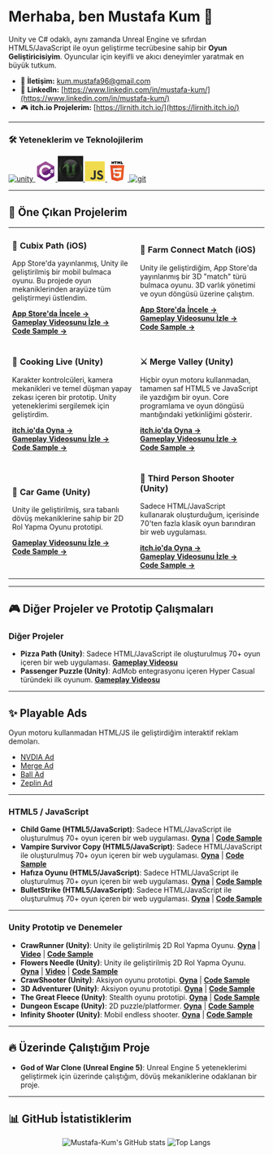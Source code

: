 # Merhaba, ben Mustafa Kum 👋

Unity ve C# odaklı, aynı zamanda Unreal Engine ve sıfırdan HTML5/JavaScript ile oyun geliştirme tecrübesine sahip bir **Oyun Geliştiricisiyim**. Oyuncular için keyifli ve akıcı deneyimler yaratmak en büyük tutkum.

- 📧 **İletişim:** kum.mustafa96@gmail.com
- 💼 **LinkedIn:** [https://www.linkedin.com/in/mustafa-kum/](https://www.linkedin.com/in/mustafa-kum/)
- 🎮 **itch.io Projelerim:** [https://lirnith.itch.io/](https://lirnith.itch.io/)

---

### 🛠️ Yeteneklerim ve Teknolojilerim

<p align="left">
  <a href="https://unity.com/" target="_blank"> 
    <img src="https://www.vectorlogo.zone/logos/unity3d/unity3d-icon.svg" alt="unity" width="40" height="40"/> 
  </a>
  <a href="https://learn.microsoft.com/en-us/dotnet/csharp/" target="_blank"> 
    <img src="https://raw.githubusercontent.com/devicons/devicon/master/icons/csharp/csharp-original.svg" alt="csharp" width="40" height="40"/> 
  </a>
  <a href="https://www.unrealengine.com/" target="_blank"> 
    <img src="https://raw.githubusercontent.com/EpicKiwi/unreal-engine-editor-icons/refs/heads/master/imgs/NewLevels/NewLevelDefault.png" alt="unrealengine" width="50" height="50"/> 
  </a>
  <a href="https://developer.mozilla.org/en-US/docs/Web/JavaScript" target="_blank"> 
    <img src="https://raw.githubusercontent.com/devicons/devicon/master/icons/javascript/javascript-original.svg" alt="javascript" width="40" height="40"/> 
  </a>
  <a href="https://www.w3.org/html/" target="_blank"> 
    <img src="https://raw.githubusercontent.com/devicons/devicon/master/icons/html5/html5-original-wordmark.svg" alt="html5" width="40" height="40"/> 
  </a>
  <a href="https://git-scm.com/" target="_blank"> 
    <img src="https://www.vectorlogo.zone/logos/git-scm/git-scm-icon.svg" alt="git" width="40" height="40"/> 
  </a>
</p>

---

## 🚀 Öne Çıkan Projelerim

<table>
  <tr>
    <td width="50%">
      <h3>👾 Cubix Path (iOS)</h3>
      <p>App Store'da yayınlanmış, Unity ile geliştirilmiş bir mobil bulmaca oyunu. Bu projede oyun mekaniklerinden arayüze tüm geliştirmeyi üstlendim.</p>
      <p>
        <a href="https://apps.apple.com/tr/app/cubix-path-puzzle-match/id6478001225"><strong>App Store'da İncele →</strong></a><br>
        <a href="https://youtube.com/watch?v=8uXDCiigb3o"><strong>Gameplay Videosunu İzle →</strong></a><br>
        <a href="https://github.com/Mustafa-Kum/PuzzleCode"><strong>Code Sample →</strong></a>
      </p>
    </td>
    <td width="50%">
      <h3>🚜 Farm Connect Match (iOS)</h3>
      <a href="https://apps.apple.com/us/app/farm-connect-match-3d-puzzle/id6503044105">
      </a>
      <p>Unity ile geliştirdiğim, App Store'da yayınlanmış bir 3D "match" türü bulmaca oyunu. 3D varlık yönetimi ve oyun döngüsü üzerine çalıştım.</p>
      <p>
        <a href="https://apps.apple.com/us/app/farm-connect-match-3d-puzzle/id6503044105"><strong>App Store'da İncele →</strong></a><br>
        <a href="https://youtu.be/t4rGmqsmI0I"><strong>Gameplay Videosunu İzle →</strong></a><br>
        <a href="https://github.com/Mustafa-Kum/FarmPuzzleCode"><strong>Code Sample →</strong></a>
      </p>
    </td>
  </tr>
  <tr>
    <td width="50%">
      <h3>🔫 Cooking Live (Unity)</h3>
      <p>Karakter kontrolcüleri, kamera mekanikleri ve temel düşman yapay zekası içeren bir prototip. Unity yeteneklerimi sergilemek için geliştirdim.</p>
      <p>
        <a href="https://lirnith.itch.io/cook"><strong>itch.io'da Oyna →</strong></a><br>
        <a href="https://youtu.be/1nN6eWOxZDQ"><strong>Gameplay Videosunu İzle →</strong></a><br>
        <a href="https://github.com/Mustafa-Kum/CookCode"><strong>Code Sample →</strong></a>
      </p>
    </td>
    <td width="50%">
      <h3>⚔️ Merge Valley (Unity)</h3>
      <p>Hiçbir oyun motoru kullanmadan, tamamen saf HTML5 ve JavaScript ile yazdığım bir oyun. Core programlama ve oyun döngüsü mantığındaki yetkinliğimi gösterir.</p>
      <p>
        <a href="https://lirnith.itch.io/merge-valley"><strong>itch.io'da Oyna →</strong></a><br>
        <a href="https://youtu.be/zLaT6ParDjk"><strong>Gameplay Videosunu İzle →</strong></a><br>
        <a href="https://github.com/Mustafa-Kum/MergeCode"><strong>Code Sample →</strong></a>
      </p>
    </td>
  </tr>
  <tr>
    <td width="50%">
      <h3>🚜 Car Game (Unity)</h3>
      <p>Unity ile geliştirilmiş, sıra tabanlı dövüş mekaniklerine sahip bir 2D Rol Yapma Oyunu prototipi.</p>
      <p>
        <a href="https://youtube.com/shorts/WedWieVoF70"><strong>Gameplay Videosunu İzle →</strong></a><br>
        <a href="https://github.com/Mustafa-Kum/CarGame"><strong>Code Sample →</strong></a>
      </p>
    </td>
    <td width="50%">
      <h3>🔫 Third Person Shooter (Unity)</h3>
      <p>Sadece HTML/JavaScript kullanarak oluşturduğum, içerisinde 70'ten fazla klasik oyun barındıran bir web uygulaması.</p>
      <p>
        <a href="https://lirnith.itch.io/thirdpersonshooter"><strong>itch.io'da Oyna →</strong></a><br>
        <a href="https://www.youtube.com/watch?v=HaTiYeD7i1I"><strong>Gameplay Videosunu İzle →</strong></a><br>
        <a href="https://github.com/Mustafa-Kum/ThirdPersonShooter"><strong>Code Sample →</strong></a>
      </p>
    </td>
  </tr>
</table>

---

## 🎮 Diğer Projeler ve Prototip Çalışmaları

### Diğer Projeler
- **Pizza Path (Unity)**: Sadece HTML/JavaScript ile oluşturulmuş 70+ oyun içeren bir web uygulaması. [**Gameplay Videosu**](https://youtube.com/shorts/1HCB7iJKOvM)
- **Passenger Puzzle (Unity)**: AdMob entegrasyonu içeren Hyper Casual türündeki ilk oyunum. [**Gameplay Videosu**](https://youtu.be/KGkw-92USvs)

---

## ✨ Playable Ads
Oyun motoru kullanmadan HTML/JS ile geliştirdiğim interaktif reklam demoları.
- [NVDIA Ad](https://lirnith.itch.io/playable-ad--test)
- [Merge Ad](https://lirnith.itch.io/playable-ad)
- [Ball Ad](https://lirnith.itch.io/playable-ad-baloon)
- [Zeplin Ad](https://lirnith.itch.io/playable-ad-zeplin)
  

---

### HTML5 / JavaScript
- **Child Game (HTML5/JavaScript)**: Sadece HTML/JavaScript ile oluşturulmuş 70+ oyun içeren bir web uygulaması. [**Oyna**](https://lirnith.itch.io/childgame) | [**Code Sample**](https://github.com/Mustafa-Kum/CrawRunner)
- **Vampire Survivor Copy (HTML5/JavaScript)**: Sadece HTML/JavaScript ile oluşturulmuş 70+ oyun içeren bir web uygulaması. [**Oyna**](https://lirnith.itch.io/html5) | [**Code Sample**](https://github.com/Mustafa-Kum/VampireSurvivorCopy)
- **Hafıza Oyunu (HTML5/JavaScript)**: Sadece HTML/JavaScript ile oluşturulmuş 70+ oyun içeren bir web uygulaması. [**Oyna**](https://lirnith.itch.io/hafza-oyunu-html) | [**Code Sample**](https://github.com/Mustafa-Kum/MemoryGame)
- **BulletStrike (HTML5/JavaScript)**: Sadece HTML/JavaScript ile oluşturulmuş 70+ oyun içeren bir web uygulaması. [**Oyna**](https://lirnith.itch.io/html-5-2) | [**Code Sample**](https://github.com/Mustafa-Kum/BulletStrike)

---

### Unity Prototip ve Denemeler
- **CrawRunner (Unity)**: Unity ile geliştirilmiş 2D Rol Yapma Oyunu. [**Oyna**](https://lirnith.itch.io/crawrunner) | [**Video**](https://www.youtube.com/watch?v=S0lXaOML5Pw) | [**Code Sample**](https://github.com/Mustafa-Kum/CrawRunner)
- **Flowers Needle (Unity)**: Unity ile geliştirilmiş 2D Rol Yapma Oyunu. [**Oyna**](https://lirnith.itch.io/flowers-needle) | [**Video**](https://www.youtube.com/watch?v=OOyf2Ugnms4) | [**Code Sample**](https://github.com/Mustafa-Kum/Flowers-Needle-Game-4)
- **CrawShooter (Unity)**: Aksiyon oyunu prototipi. [**Oyna**](https://lirnith.itch.io/crawshooter) | [**Code Sample**](https://github.com/Mustafa-Kum/CrawShooter)
- **3D Adventurer (Unity)**: Aksiyon oyunu prototipi. [**Oyna**](https://lirnith.itch.io/3d-adventurer) | [**Code Sample**](https://github.com/Mustafa-Kum/Experimental-Game)
- **The Great Fleece (Unity)**: Stealth oyunu prototipi. [**Oyna**](https://lirnith.itch.io/the-great-fleece) | [**Code Sample**](https://github.com/Mustafa-Kum/The-Great-Fleece-Game-3)
- **Dungeon Escape (Unity)**: 2D puzzle/platformer. [**Oyna**](https://lirnith.itch.io/dungeon-escape) | [**Code Sample**](https://github.com/Mustafa-Kum/Dungeon-Escape-Game-2)
- **Infinity Shooter (Unity)**: Mobil endless shooter. [**Oyna**](https://lirnith.itch.io/infinity-shooter) | [**Code Sample**](https://github.com/Mustafa-Kum/Infinity-Shooter-Game-1)

---

## 🔥 Üzerinde Çalıştığım Proje
- **God of War Clone (Unreal Engine 5)**: Unreal Engine 5 yeteneklerimi geliştirmek için üzerinde çalıştığım, dövüş mekaniklerine odaklanan bir proje.

---

## 📊 GitHub İstatistiklerim

<p align="center">
  <img src="https://github-readme-stats.vercel.app/api?username=Mustafa-Kum&show_icons=true&theme=dracula&rank_icon=github" alt="Mustafa-Kum's GitHub stats" />
  <img src="https://github-readme-stats.vercel.app/api/top-langs/?username=Mustafa-Kum&layout=compact&theme=dracula" alt="Top Langs" />
</p>
